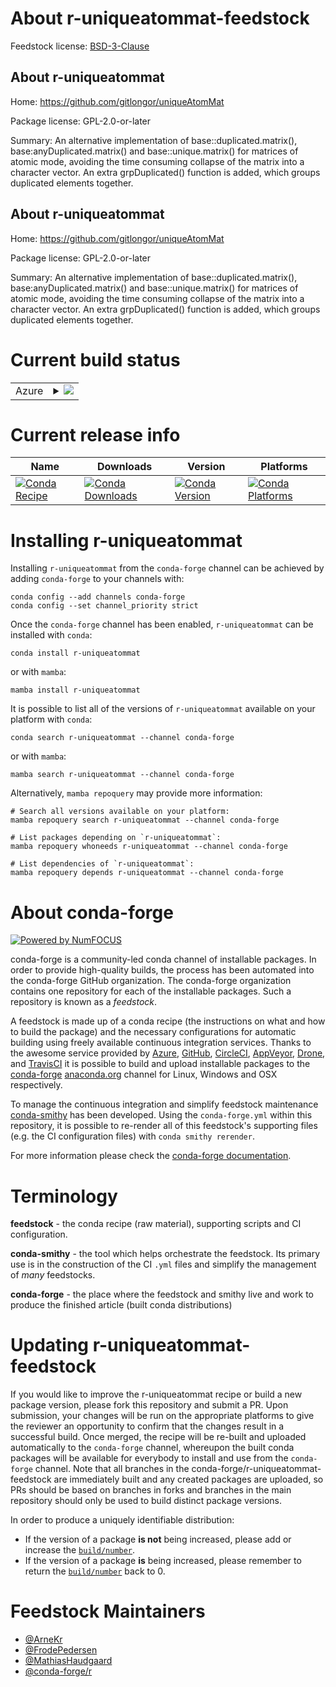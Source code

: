 About r-uniqueatommat-feedstock
===============================

Feedstock license: [BSD-3-Clause](https://github.com/conda-forge/r-uniqueatommat-feedstock/blob/main/LICENSE.txt)


About r-uniqueatommat
---------------------

Home: https://github.com/gitlongor/uniqueAtomMat

Package license: GPL-2.0-or-later

Summary: An alternative implementation of base::duplicated.matrix(), base:anyDuplicated.matrix() and base::unique.matrix() for matrices of atomic mode, avoiding the time consuming collapse of the matrix into a character vector. An extra grpDuplicated() function is added, which groups duplicated elements together. 

About r-uniqueatommat
---------------------

Home: https://github.com/gitlongor/uniqueAtomMat

Package license: GPL-2.0-or-later

Summary: An alternative implementation of base::duplicated.matrix(), base:anyDuplicated.matrix() and base::unique.matrix() for matrices of atomic mode, avoiding the time consuming collapse of the matrix into a character vector. An extra grpDuplicated() function is added, which groups duplicated elements together. 

Current build status
====================


<table>
    
  <tr>
    <td>Azure</td>
    <td>
      <details>
        <summary>
          <a href="https://dev.azure.com/conda-forge/feedstock-builds/_build/latest?definitionId=1764&branchName=main">
            <img src="https://dev.azure.com/conda-forge/feedstock-builds/_apis/build/status/r-uniqueatommat-feedstock?branchName=main">
          </a>
        </summary>
        <table>
          <thead><tr><th>Variant</th><th>Status</th></tr></thead>
          <tbody><tr>
              <td>linux_64_r_base4.3</td>
              <td>
                <a href="https://dev.azure.com/conda-forge/feedstock-builds/_build/latest?definitionId=1764&branchName=main">
                  <img src="https://dev.azure.com/conda-forge/feedstock-builds/_apis/build/status/r-uniqueatommat-feedstock?branchName=main&jobName=linux&configuration=linux%20linux_64_r_base4.3" alt="variant">
                </a>
              </td>
            </tr><tr>
              <td>linux_64_r_base4.4</td>
              <td>
                <a href="https://dev.azure.com/conda-forge/feedstock-builds/_build/latest?definitionId=1764&branchName=main">
                  <img src="https://dev.azure.com/conda-forge/feedstock-builds/_apis/build/status/r-uniqueatommat-feedstock?branchName=main&jobName=linux&configuration=linux%20linux_64_r_base4.4" alt="variant">
                </a>
              </td>
            </tr><tr>
              <td>osx_64_r_base4.3</td>
              <td>
                <a href="https://dev.azure.com/conda-forge/feedstock-builds/_build/latest?definitionId=1764&branchName=main">
                  <img src="https://dev.azure.com/conda-forge/feedstock-builds/_apis/build/status/r-uniqueatommat-feedstock?branchName=main&jobName=osx&configuration=osx%20osx_64_r_base4.3" alt="variant">
                </a>
              </td>
            </tr><tr>
              <td>osx_64_r_base4.4</td>
              <td>
                <a href="https://dev.azure.com/conda-forge/feedstock-builds/_build/latest?definitionId=1764&branchName=main">
                  <img src="https://dev.azure.com/conda-forge/feedstock-builds/_apis/build/status/r-uniqueatommat-feedstock?branchName=main&jobName=osx&configuration=osx%20osx_64_r_base4.4" alt="variant">
                </a>
              </td>
            </tr><tr>
              <td>win_64_r_base4.3</td>
              <td>
                <a href="https://dev.azure.com/conda-forge/feedstock-builds/_build/latest?definitionId=1764&branchName=main">
                  <img src="https://dev.azure.com/conda-forge/feedstock-builds/_apis/build/status/r-uniqueatommat-feedstock?branchName=main&jobName=win&configuration=win%20win_64_r_base4.3" alt="variant">
                </a>
              </td>
            </tr><tr>
              <td>win_64_r_base4.4</td>
              <td>
                <a href="https://dev.azure.com/conda-forge/feedstock-builds/_build/latest?definitionId=1764&branchName=main">
                  <img src="https://dev.azure.com/conda-forge/feedstock-builds/_apis/build/status/r-uniqueatommat-feedstock?branchName=main&jobName=win&configuration=win%20win_64_r_base4.4" alt="variant">
                </a>
              </td>
            </tr>
          </tbody>
        </table>
      </details>
    </td>
  </tr>
</table>

Current release info
====================

| Name | Downloads | Version | Platforms |
| --- | --- | --- | --- |
| [![Conda Recipe](https://img.shields.io/badge/recipe-r--uniqueatommat-green.svg)](https://anaconda.org/conda-forge/r-uniqueatommat) | [![Conda Downloads](https://img.shields.io/conda/dn/conda-forge/r-uniqueatommat.svg)](https://anaconda.org/conda-forge/r-uniqueatommat) | [![Conda Version](https://img.shields.io/conda/vn/conda-forge/r-uniqueatommat.svg)](https://anaconda.org/conda-forge/r-uniqueatommat) | [![Conda Platforms](https://img.shields.io/conda/pn/conda-forge/r-uniqueatommat.svg)](https://anaconda.org/conda-forge/r-uniqueatommat) |

Installing r-uniqueatommat
==========================

Installing `r-uniqueatommat` from the `conda-forge` channel can be achieved by adding `conda-forge` to your channels with:

```
conda config --add channels conda-forge
conda config --set channel_priority strict
```

Once the `conda-forge` channel has been enabled, `r-uniqueatommat` can be installed with `conda`:

```
conda install r-uniqueatommat
```

or with `mamba`:

```
mamba install r-uniqueatommat
```

It is possible to list all of the versions of `r-uniqueatommat` available on your platform with `conda`:

```
conda search r-uniqueatommat --channel conda-forge
```

or with `mamba`:

```
mamba search r-uniqueatommat --channel conda-forge
```

Alternatively, `mamba repoquery` may provide more information:

```
# Search all versions available on your platform:
mamba repoquery search r-uniqueatommat --channel conda-forge

# List packages depending on `r-uniqueatommat`:
mamba repoquery whoneeds r-uniqueatommat --channel conda-forge

# List dependencies of `r-uniqueatommat`:
mamba repoquery depends r-uniqueatommat --channel conda-forge
```


About conda-forge
=================

[![Powered by
NumFOCUS](https://img.shields.io/badge/powered%20by-NumFOCUS-orange.svg?style=flat&colorA=E1523D&colorB=007D8A)](https://numfocus.org)

conda-forge is a community-led conda channel of installable packages.
In order to provide high-quality builds, the process has been automated into the
conda-forge GitHub organization. The conda-forge organization contains one repository
for each of the installable packages. Such a repository is known as a *feedstock*.

A feedstock is made up of a conda recipe (the instructions on what and how to build
the package) and the necessary configurations for automatic building using freely
available continuous integration services. Thanks to the awesome service provided by
[Azure](https://azure.microsoft.com/en-us/services/devops/), [GitHub](https://github.com/),
[CircleCI](https://circleci.com/), [AppVeyor](https://www.appveyor.com/),
[Drone](https://cloud.drone.io/welcome), and [TravisCI](https://travis-ci.com/)
it is possible to build and upload installable packages to the
[conda-forge](https://anaconda.org/conda-forge) [anaconda.org](https://anaconda.org/)
channel for Linux, Windows and OSX respectively.

To manage the continuous integration and simplify feedstock maintenance
[conda-smithy](https://github.com/conda-forge/conda-smithy) has been developed.
Using the ``conda-forge.yml`` within this repository, it is possible to re-render all of
this feedstock's supporting files (e.g. the CI configuration files) with ``conda smithy rerender``.

For more information please check the [conda-forge documentation](https://conda-forge.org/docs/).

Terminology
===========

**feedstock** - the conda recipe (raw material), supporting scripts and CI configuration.

**conda-smithy** - the tool which helps orchestrate the feedstock.
                   Its primary use is in the construction of the CI ``.yml`` files
                   and simplify the management of *many* feedstocks.

**conda-forge** - the place where the feedstock and smithy live and work to
                  produce the finished article (built conda distributions)


Updating r-uniqueatommat-feedstock
==================================

If you would like to improve the r-uniqueatommat recipe or build a new
package version, please fork this repository and submit a PR. Upon submission,
your changes will be run on the appropriate platforms to give the reviewer an
opportunity to confirm that the changes result in a successful build. Once
merged, the recipe will be re-built and uploaded automatically to the
`conda-forge` channel, whereupon the built conda packages will be available for
everybody to install and use from the `conda-forge` channel.
Note that all branches in the conda-forge/r-uniqueatommat-feedstock are
immediately built and any created packages are uploaded, so PRs should be based
on branches in forks and branches in the main repository should only be used to
build distinct package versions.

In order to produce a uniquely identifiable distribution:
 * If the version of a package **is not** being increased, please add or increase
   the [``build/number``](https://docs.conda.io/projects/conda-build/en/latest/resources/define-metadata.html#build-number-and-string).
 * If the version of a package **is** being increased, please remember to return
   the [``build/number``](https://docs.conda.io/projects/conda-build/en/latest/resources/define-metadata.html#build-number-and-string)
   back to 0.

Feedstock Maintainers
=====================

* [@ArneKr](https://github.com/ArneKr/)
* [@FrodePedersen](https://github.com/FrodePedersen/)
* [@MathiasHaudgaard](https://github.com/MathiasHaudgaard/)
* [@conda-forge/r](https://github.com/orgs/conda-forge/teams/r/)

